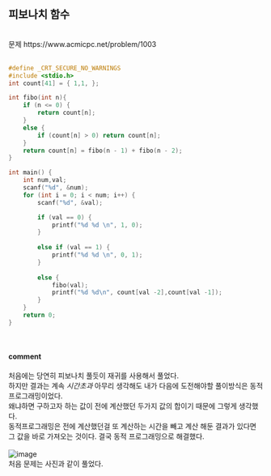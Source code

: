 ## 피보나치 함수
<br>
문제 https://www.acmicpc.net/problem/1003
<br>
<br>

```C
#define _CRT_SECURE_NO_WARNINGS
#include <stdio.h>
int count[41] = { 1,1, };

int fibo(int n){
    if (n <= 0) {
        return count[n];
    }
    else {
        if (count[n] > 0) return count[n];
    }
    return count[n] = fibo(n - 1) + fibo(n - 2);
}

int main() {
    int num,val;
    scanf("%d", &num);
    for (int i = 0; i < num; i++) {
        scanf("%d", &val);

        if (val == 0) {
            printf("%d %d \n", 1, 0);
        }
            
        else if (val == 1) {
            printf("%d %d \n", 0, 1);
        }
       
        else {
            fibo(val);
            printf("%d %d\n", count[val -2],count[val -1]);
        }
    }
    return 0;
}
```
<br>

#### comment
처음에는 당연히 피보나치 풀듯이 재귀를 사용해서 풀었다.<br>
하지만 결과는 계속 *시간초과*  아무리 생각해도 내가 다음에 도전해야할 풀이방식은 동적 프로그래밍이었다.<br>
왜냐하면 구하고자 하는 값이 전에 계산했던 두가지 값의 합이기 때문에 그렇게 생각했다.<br>
동적프로그래밍은 전에 계산했던걸 또 계산하는 시간을 빼고 계산 해둔 결과가 있다면<br>
그 값을 바로 가져오는 것이다. 결국 동적 프로그래밍으로 해결했다.<br>
<br>
![image](https://user-images.githubusercontent.com/84511374/133912223-53ca8e91-aa5b-4ef6-b25b-c6d3c19210a4.png)
<br>
처음 문제는 사진과 같이 풀었다.<br>

